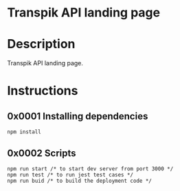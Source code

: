 # Transpik API landing page

# Description
Transpik API landing page.

# Instructions

## 0x0001 Installing dependencies

    npm install

## 0x0002 Scripts

    npm run start /* to start dev server from port 3000 */
    npm run test /* to run jest test cases */
    npm run buid /* to build the deployment code */ 
